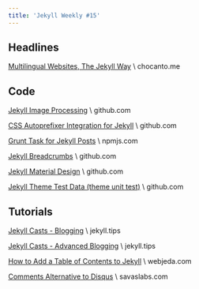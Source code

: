 ```yaml
---
title: 'Jekyll Weekly #15'
---
```

## Headlines

[Multilingual Websites, The Jekyll Way](http://chocanto.me/2016/04/16/jekyll-multilingual.html) \\
chocanto.me

## Code

[Jekyll Image Processing](https://github.com/tsums/jekyll-rmagick) \\
github.com

[CSS Autoprefixer Integration for Jekyll](https://github.com/vwochnik/jekyll-autoprefixer) \\
github.com

[Grunt Task for Jekyll Posts](https://www.npmjs.com/package/grunt-jekyll-post) \\
npmjs.com

[Jekyll Breadcrumbs](https://github.com/git-no/jekyll-breadcrumbs) \\
github.com

[Jekyll Material Design](https://github.com/christoga/jekyll-material) \\
github.com

[Jekyll Theme Test Data (theme unit test)](https://github.com/mmistakes/jekyll-theme-unit-test) \\
github.com

## Tutorials

[Jekyll Casts - Blogging](http://jekyll.tips/jekyll-casts/blogging/) \\
jekyll.tips

[Jekyll Casts - Advanced Blogging](http://jekyll.tips/jekyll-casts/advanced-blogging/) \\
jekyll.tips

[How to Add a Table of Contents to Jekyll](http://blog.webjeda.com/jekyll-toc/) \\
webjeda.com

[Comments Alternative to Disqus](http://savaslabs.com/2016/04/20/squabble-comments.html) \\
savaslabs.com
